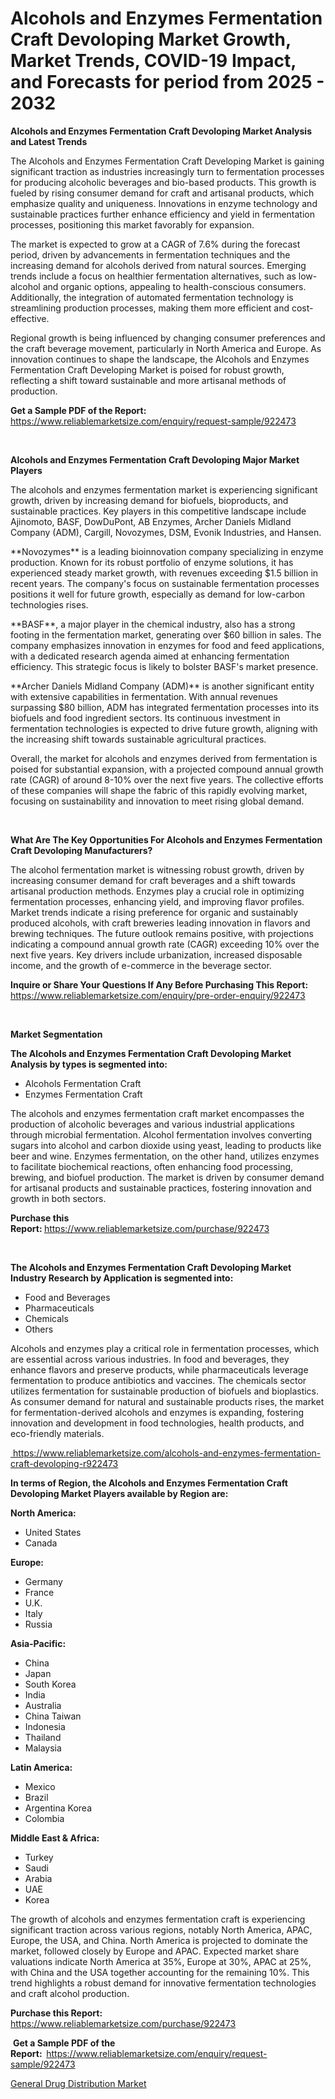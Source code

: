 <p><h1>Alcohols and Enzymes Fermentation Craft Devoloping Market Growth, Market Trends, COVID-19 Impact, and Forecasts for period from 2025 - 2032</h1></p><p><strong>Alcohols and Enzymes Fermentation Craft Devoloping Market Analysis and Latest Trends</strong></p>
<p><p>The Alcohols and Enzymes Fermentation Craft Developing Market is gaining significant traction as industries increasingly turn to fermentation processes for producing alcoholic beverages and bio-based products. This growth is fueled by rising consumer demand for craft and artisanal products, which emphasize quality and uniqueness. Innovations in enzyme technology and sustainable practices further enhance efficiency and yield in fermentation processes, positioning this market favorably for expansion.</p><p>The market is expected to grow at a CAGR of 7.6% during the forecast period, driven by advancements in fermentation techniques and the increasing demand for alcohols derived from natural sources. Emerging trends include a focus on healthier fermentation alternatives, such as low-alcohol and organic options, appealing to health-conscious consumers. Additionally, the integration of automated fermentation technology is streamlining production processes, making them more efficient and cost-effective.</p><p>Regional growth is being influenced by changing consumer preferences and the craft beverage movement, particularly in North America and Europe. As innovation continues to shape the landscape, the Alcohols and Enzymes Fermentation Craft Developing Market is poised for robust growth, reflecting a shift toward sustainable and more artisanal methods of production.</p></p>
<p><strong>Get a Sample PDF of the Report:&nbsp;</strong> <a href="https://www.reliablemarketsize.com/enquiry/request-sample/922473?utm_campaign=2773&utm_medium=2&utm_source=Github&utm_content=ia&utm_term=07032025&utm_id=alcohols-and-enzymes-fermentation-craft-devoloping">https://www.reliablemarketsize.com/enquiry/request-sample/922473</a></p>
<p>&nbsp;</p>
<p><strong>Alcohols and Enzymes Fermentation Craft Devoloping Major Market Players</strong></p>
<p><p>The alcohols and enzymes fermentation market is experiencing significant growth, driven by increasing demand for biofuels, bioproducts, and sustainable practices. Key players in this competitive landscape include Ajinomoto, BASF, DowDuPont, AB Enzymes, Archer Daniels Midland Company (ADM), Cargill, Novozymes, DSM, Evonik Industries, and Hansen.</p><p>**Novozymes** is a leading bioinnovation company specializing in enzyme production. Known for its robust portfolio of enzyme solutions, it has experienced steady market growth, with revenues exceeding $1.5 billion in recent years. The company's focus on sustainable fermentation processes positions it well for future growth, especially as demand for low-carbon technologies rises.</p><p>**BASF**, a major player in the chemical industry, also has a strong footing in the fermentation market, generating over $60 billion in sales. The company emphasizes innovation in enzymes for food and feed applications, with a dedicated research agenda aimed at enhancing fermentation efficiency. This strategic focus is likely to bolster BASF's market presence.</p><p>**Archer Daniels Midland Company (ADM)** is another significant entity with extensive capabilities in fermentation. With annual revenues surpassing $80 billion, ADM has integrated fermentation processes into its biofuels and food ingredient sectors. Its continuous investment in fermentation technologies is expected to drive future growth, aligning with the increasing shift towards sustainable agricultural practices.</p><p>Overall, the market for alcohols and enzymes derived from fermentation is poised for substantial expansion, with a projected compound annual growth rate (CAGR) of around 8-10% over the next five years. The collective efforts of these companies will shape the fabric of this rapidly evolving market, focusing on sustainability and innovation to meet rising global demand.</p></p>
<p>&nbsp;</p>
<p><strong>What Are The Key Opportunities For Alcohols and Enzymes Fermentation Craft Devoloping Manufacturers?</strong></p>
<p><p>The alcohol fermentation market is witnessing robust growth, driven by increasing consumer demand for craft beverages and a shift towards artisanal production methods. Enzymes play a crucial role in optimizing fermentation processes, enhancing yield, and improving flavor profiles. Market trends indicate a rising preference for organic and sustainably produced alcohols, with craft breweries leading innovation in flavors and brewing techniques. The future outlook remains positive, with projections indicating a compound annual growth rate (CAGR) exceeding 10% over the next five years. Key drivers include urbanization, increased disposable income, and the growth of e-commerce in the beverage sector.</p></p>
<p><strong>Inquire or Share Your Questions If Any Before Purchasing This Report:</strong> <a href="https://www.reliablemarketsize.com/enquiry/pre-order-enquiry/922473?utm_campaign=2773&utm_medium=2&utm_source=Github&utm_content=ia&utm_term=07032025&utm_id=alcohols-and-enzymes-fermentation-craft-devoloping">https://www.reliablemarketsize.com/enquiry/pre-order-enquiry/922473</a></p>
<p>&nbsp;</p>
<p><strong>Market Segmentation</strong></p>
<p><strong>The Alcohols and Enzymes Fermentation Craft Devoloping Market Analysis by types is segmented into:</strong></p>
<p><ul><li>Alcohols Fermentation Craft</li><li>Enzymes Fermentation Craft</li></ul></p>
<p><p>The alcohols and enzymes fermentation craft market encompasses the production of alcoholic beverages and various industrial applications through microbial fermentation. Alcohol fermentation involves converting sugars into alcohol and carbon dioxide using yeast, leading to products like beer and wine. Enzymes fermentation, on the other hand, utilizes enzymes to facilitate biochemical reactions, often enhancing food processing, brewing, and biofuel production. The market is driven by consumer demand for artisanal products and sustainable practices, fostering innovation and growth in both sectors.</p></p>
<p><strong>Purchase this Report:&nbsp;</strong><a href="https://www.reliablemarketsize.com/purchase/922473?utm_campaign=2773&utm_medium=2&utm_source=Github&utm_content=ia&utm_term=07032025&utm_id=alcohols-and-enzymes-fermentation-craft-devoloping">https://www.reliablemarketsize.com/purchase/922473</a></p>
<p>&nbsp;</p>
<p><strong>The Alcohols and Enzymes Fermentation Craft Devoloping Market Industry Research by Application is segmented into:</strong></p>
<p><ul><li>Food and Beverages</li><li>Pharmaceuticals</li><li>Chemicals</li><li>Others</li></ul></p>
<p><p>Alcohols and enzymes play a critical role in fermentation processes, which are essential across various industries. In food and beverages, they enhance flavors and preserve products, while pharmaceuticals leverage fermentation to produce antibiotics and vaccines. The chemicals sector utilizes fermentation for sustainable production of biofuels and bioplastics. As consumer demand for natural and sustainable products rises, the market for fermentation-derived alcohols and enzymes is expanding, fostering innovation and development in food technologies, health products, and eco-friendly materials.</p></p>
<p><a href="https://www.reliablemarketsize.com/alcohols-and-enzymes-fermentation-craft-devoloping-r922473?utm_campaign=2773&utm_medium=2&utm_source=Github&utm_content=ia&utm_term=07032025&utm_id=alcohols-and-enzymes-fermentation-craft-devoloping">&nbsp;https://www.reliablemarketsize.com/alcohols-and-enzymes-fermentation-craft-devoloping-r922473</a></p>
<p><strong>In terms of Region, the Alcohols and Enzymes Fermentation Craft Devoloping Market Players available by Region are:</strong></p>
<p>
    <p> <strong> North America: </strong>
        <ul>
            <li>United States</li>
            <li>Canada</li>
        </ul>
        </p> 
    <p> <strong> Europe: </strong>
        <ul>
            <li>Germany</li>
            <li>France</li>
            <li>U.K.</li>
            <li>Italy</li>
            <li>Russia</li>
        </ul>
        </p> 
    <p> <strong> Asia-Pacific: </strong>
        <ul>
            <li>China</li>
            <li>Japan</li>
            <li>South Korea</li>
            <li>India</li>
            <li>Australia</li>
            <li>China Taiwan</li>
            <li>Indonesia</li>
            <li>Thailand</li>
            <li>Malaysia</li>
        </ul>
        </p> 
    <p> <strong> Latin America: </strong>
        <ul>
            <li>Mexico</li>
            <li>Brazil</li>
            <li>Argentina Korea</li>
            <li>Colombia</li>
        </ul>
        </p> 
    <p> <strong> Middle East & Africa: </strong>
        <ul>
            <li>Turkey</li>
            <li>Saudi</li>
            <li>Arabia</li>
            <li>UAE</li>
            <li>Korea</li>
        </ul>
    </p>
    </p>
<p><p>The growth of alcohols and enzymes fermentation craft is experiencing significant traction across various regions, notably North America, APAC, Europe, the USA, and China. North America is projected to dominate the market, followed closely by Europe and APAC. Expected market share valuations indicate North America at 35%, Europe at 30%, APAC at 25%, with China and the USA together accounting for the remaining 10%. This trend highlights a robust demand for innovative fermentation technologies and craft alcohol production.</p></p>
<p><strong>Purchase this Report: </strong><a href="https://www.reliablemarketsize.com/purchase/922473?utm_campaign=2773&utm_medium=2&utm_source=Github&utm_content=ia&utm_term=07032025&utm_id=alcohols-and-enzymes-fermentation-craft-devoloping">https://www.reliablemarketsize.com/purchase/922473</a></p>
<p>&nbsp;<strong>Get a Sample PDF of the Report:&nbsp;&nbsp;</strong><a href="https://www.reliablemarketsize.com/enquiry/request-sample/922473?utm_campaign=2773&utm_medium=2&utm_source=Github&utm_content=ia&utm_term=07032025&utm_id=alcohols-and-enzymes-fermentation-craft-devoloping">https://www.reliablemarketsize.com/enquiry/request-sample/922473</a></p>
<p><strong></strong></p>
<p><p><a href="https://github.com/dolorespeddico90/Market-Research-Report-List-1/blob/main/general-drug-distribution-market.md?utm_campaign=2773&utm_medium=2&utm_source=Github&utm_content=ia&utm_term=07032025&utm_id=alcohols-and-enzymes-fermentation-craft-devoloping">General Drug Distribution Market</a></p></p>